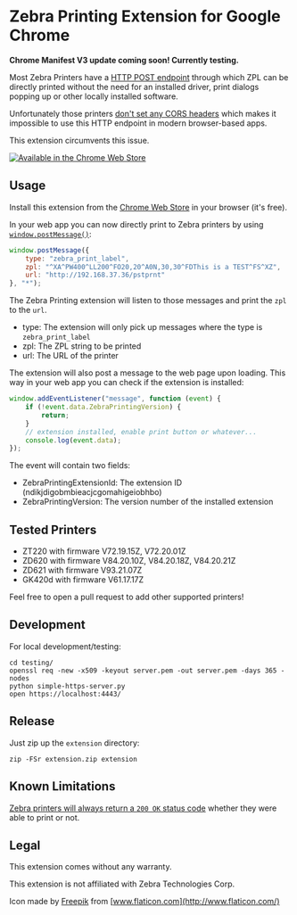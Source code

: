 # Zebra Printing Extension for Google Chrome

**Chrome Manifest V3 update coming soon! Currently testing.**

Most Zebra Printers have a [HTTP POST endpoint](https://developer.zebra.com/community/home/blog/2015/03/31/printing-from-websites-part-2) through which ZPL can be directly printed without the need for an installed driver, print dialogs popping up or other locally installed software.

Unfortunately those printers [don't set any CORS headers](https://developer.zebra.com/community/home/blog/2015/08/13/http-post-printing-and-cors) which makes it impossible to use this HTTP endpoint in modern browser-based apps.

This extension circumvents this issue.

[![Available in the Chrome Web Store](https://storage.googleapis.com/web-dev-uploads/image/WlD8wC6g8khYWPJUsQceQkhXSlv1/UV4C4ybeBTsZt43U4xis.png)](https://chrome.google.com/webstore/detail/ndikjdigobmbieacjcgomahigeiobhbo)

## Usage

Install this extension from the [Chrome Web Store](https://chrome.google.com/webstore/detail/ndikjdigobmbieacjcgomahigeiobhbo) in your browser (it's free).

In your web app you can now directly print to Zebra printers by using [`window.postMessage()`](https://developer.mozilla.org/en-US/docs/Web/API/Window/postMessage):

```javascript
window.postMessage({
    type: "zebra_print_label",
    zpl: "^XA^PW400^LL200^FO20,20^A0N,30,30^FDThis is a TEST^FS^XZ",
    url: "http://192.168.37.36/pstprnt"
}, "*");
```

The Zebra Printing extension will listen to those messages and print the `zpl` to the `url`.

- type: The extension will only pick up messages where the type is `zebra_print_label`
- zpl: The ZPL string to be printed
- url: The URL of the printer

The extension will also post a message to the web page upon loading. This way in your web app you can check if the extension is installed:

```javascript
window.addEventListener("message", function (event) {
    if (!event.data.ZebraPrintingVersion) {
        return;
    }
    // extension installed, enable print button or whatever...
    console.log(event.data);
});
```

The event will contain two fields:

- ZebraPrintingExtensionId: The extension ID (ndikjdigobmbieacjcgomahigeiobhbo)
- ZebraPrintingVersion: The version number of the installed extension

## Tested Printers

- ZT220 with firmware V72.19.15Z, V72.20.01Z
- ZD620 with firmware V84.20.10Z, V84.20.18Z, V84.20.21Z
- ZD621 with firmware V93.21.07Z
- GK420d with firmware V61.17.17Z

Feel free to open a pull request to add other supported printers!

## Development

For local development/testing:

```shell
cd testing/
openssl req -new -x509 -keyout server.pem -out server.pem -days 365 -nodes
python simple-https-server.py
open https://localhost:4443/
```

## Release

Just zip up the `extension` directory:

```shell
zip -FSr extension.zip extension
```

## Known Limitations

[Zebra printers will always return a `200 OK` status code](https://developer.zebra.com/community/home/blog/2015/12/02/http-post) whether they were able to print or not.

## Legal

This extension comes without any warranty.

This extension is not affiliated with Zebra Technologies Corp.

Icon made by [Freepik](https://www.flaticon.com/authors/freepik) from [www.flaticon.com](http://www.flaticon.com/)
